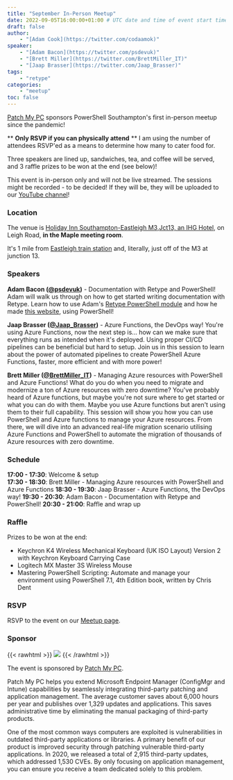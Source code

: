 ```yaml
---
title: "September In-Person Meetup"
date: 2022-09-05T16:00:00+01:00 # UTC date and time of event start time
draft: false
author: 
    - "[Adam Cook](https://twitter.com/codaamok)"
speaker: 
    - "[Adam Bacon](https://twitter.com/psdevuk)"
    - "[Brett Miller](https://twitter.com/BrettMiller_IT)"
    - "[Jaap Brasser](https://twitter.com/Jaap_Brasser)"
tags: 
    - "retype"
categories: 
    - "meetup"
toc: false
---
```


[Patch My PC](https://patchmypc.com) sponsors PowerShell Southampton's first in-person meetup since the pandemic!

** **Only RSVP if you can physically attend** ** I am using the number of attendees RSVP'ed as a means to determine how many to cater food for.

Three speakers are lined up, sandwiches, tea, and coffee will be served, and 3 raffle prizes to be won at the end (see below)!

This event is in-person only and will not be live streamed. The sessions might be recorded - to be decided! If they will be, they will be uploaded to our [YouTube channel](https://www.youtube.com/c/PowerShellSouthampton)!

### Location
The venue is [Holiday Inn Southampton-Eastleigh M3,Jct13, an IHG Hotel](https://goo.gl/maps/bYNk1jtLSs5FDmpy9), on Leigh Road, **in the Maple meeting room**.

It's 1 mile from [Eastleigh train station](https://www.google.com/maps/dir/Eastleigh,+Eastleigh/Holiday+Inn+Southampton-Eastleigh+M3,Jct13,+an+IHG+Hotel,+Leigh+Rd,+Eastleigh+SO50+9PG/@50.9692754,-1.3639986,16z/data=!3m1!4b1!4m14!4m13!1m5!1m1!1s0x487472fc35d8be9f:0xd5365bd683330775!2m2!1d-1.3501705!2d50.9692091!1m5!1m1!1s0x4874730fb7d3bbc1:0xcea4a9f117a01e60!2m2!1d-1.3691899!2d50.9713174!3e2) and, literally, just off of the M3 at junction 13.

### Speakers
**Adam Bacon ([@psdevuk](https://twitter.com/psdevuk))** - Documentation with Retype and PowerShell! Adam will walk us through on how to get started writing documentation with Retype. Learn how to use Adam's [Retype PowerShell module](https://www.powershellgallery.com/packages/Retype/1.0.1) and how he made [this website](https://powershellretype.netlify.app/), using PowerShell!

**Jaap Brasser ([@Jaap_Brasser](https://twitter.com/Jaap_Brasser))** - Azure Functions, the DevOps way! You're using Azure Functions, now the next step is... how can we make sure that everything runs as intended when it's deployed. Using proper CI/CD pipelines can be beneficial but hard to setup. Join us in this session to learn about the power of automated pipelines to create PowerShell Azure Functions, faster, more efficient and with more power!

**Brett Miller ([@BrettMiller_IT](https://twitter.com/BrettMiller_IT))** - Managing Azure resources with PowerShell and Azure Functions! What do you do when you need to migrate and modernize a ton of Azure resources with zero downtime? You've probably heard of Azure functions, but maybe you're not sure where to get started or what you can do with them. Maybe you use Azure functions but aren't using them to their full capability. This session will show you how you can use PowerShell and Azure functions to manage your Azure resources. From there, we will dive into an advanced real-life migration scenario utilising Azure Functions and PowerShell to automate the migration of thousands of Azure resources with zero downtime.

### Schedule

**17:00 - 17:30**: Welcome & setup  
**17:30 - 18:30**: Brett Miller - Managing Azure resources with PowerShell and Azure Functions 
**18:30 - 19:30**: Jaap Brasser - Azure Functions, the DevOps way! 
**19:30 - 20:30**: Adam Bacon - Documentation with Retype and PowerShell! 
**20:30 - 21:00**: Raffle and wrap up

### Raffle
Prizes to be won at the end:
- Keychron K4 Wireless Mechanical Keyboard (UK ISO Layout) Version 2 with Keychron Keyboard Carrying Case
- Logitech MX Master 3S Wireless Mouse
- Mastering PowerShell Scripting: Automate and manage your environment using PowerShell 7.1, 4th Edition book, written by Chris Dent

### RSVP

RSVP to the event on our [Meetup page](https://www.meetup.com/powershell-southampton/events/287765603/).
### Sponsor

{{< rawhtml >}} <a href="https://patchmypc.com"><img src="/img/Patch My PC - Logo Horizontal - Reverse 300ppi.png"/></a> {{< /rawhtml >}} 

The event is sponsored by [Patch My PC](https://patchmypc.com/).

Patch My PC helps you extend Microsoft Endpoint Manager (ConfigMgr and Intune) capabilities by seamlessly integrating third-party patching and application management. The average customer saves about 6,000 hours per year and publishes over 1,329 updates and applications. This saves administrative time by eliminating the manual packaging of third-party products.

One of the most common ways computers are exploited is vulnerabilities in outdated third-party applications or libraries. A primary benefit of our product is improved security through patching vulnerable third-party applications. In 2020, we released a total of 2,915 third-party updates, which addressed 1,530 CVEs. By only focusing on application management, you can ensure you receive a team dedicated solely to this problem.